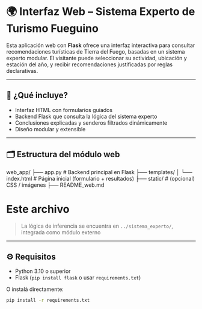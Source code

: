# 🌍 Interfaz Web – Sistema Experto de Turismo Fueguino

Esta aplicación web con **Flask** ofrece una interfaz interactiva para consultar recomendaciones turísticas de Tierra del Fuego, basadas en un sistema experto modular. El visitante puede seleccionar su actividad, ubicación y estación del año, y recibir recomendaciones justificadas por reglas declarativas.

---

## 🚀 ¿Qué incluye?

- Interfaz HTML con formularios guiados
- Backend Flask que consulta la lógica del sistema experto
- Conclusiones explicadas y senderos filtrados dinámicamente
- Diseño modular y extensible

---

## 🗂️ Estructura del módulo web

web_app/ ├── app.py # Backend principal en Flask ├── templates/ │ └── index.html # Página inicial (formulario + resultados) ├── static/ # (opcional) CSS / imágenes ├── README_web.md 

# Este archivo


> La lógica de inferencia se encuentra en `../sistema_experto/`, integrada como módulo externo

---

## ⚙️ Requisitos

- Python 3.10 o superior
- Flask (`pip install flask` o usar `requirements.txt`)

O instalá directamente:

```bash
pip install -r requirements.txt

